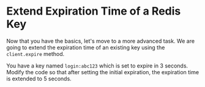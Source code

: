 # Extend Expiration Time of a Redis Key

Now that you have the basics, let's move to a more advanced task. We are going to extend the expiration time of an existing key using the `client.expire` method.

You have a key named `login:abc123` which is set to expire in 3 seconds. Modify the code so that after setting the initial expiration, the expiration time is extended to 5 seconds.